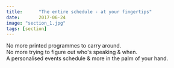 ```yaml
---
title:      "The entire schedule - at your fingertips"
date:       2017-06-24
image: "section_1.jpg"
tags: [section]
---
```


No more printed programmes to carry around.<br>
No more trying to figure out who's speaking & when.<br>
A personalised events schedule & more in the palm of your hand.

